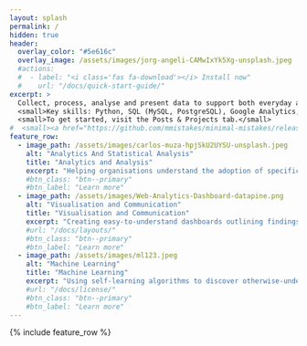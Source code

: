```yaml
---
layout: splash
permalink: /
hidden: true
header:
  overlay_color: "#5e616c"
  overlay_image: /assets/images/jorg-angeli-CAMwIxYk5Xg-unsplash.jpeg
  #actions:
  #  - label: "<i class='fas fa-download'></i> Install now"
  #    url: "/docs/quick-start-guide/"
excerpt: >
  Collect, process, analyse and present data to support both everyday and strategic business decisions.<br />
  <small>Key skills: Python, SQL (MySQL, PostgreSQL), Google Analytics, Databricks, Apache Superset, Tableau, Git and Jira</small><br />
  <small>To get started, visit the Posts & Projects tab.</small>
#  <small><a href="https://github.com/mmistakes/minimal-mistakes/releases/tag/4.24.0">Latest release v4.24.0</a></small>
feature_row:
  - image_path: /assets/images/carlos-muza-hpjSkU2UYSU-unsplash.jpeg
    alt: "Analytics And Statistical Analysis"
    title: "Analytics and Analysis"
    excerpt: "Helping organisations understand the adoption of specific features, user engagement, product lifecycle + increase sales, reduce costs, and make other business improvements"
    #btn_class: "btn--primary"
    #btn_label: "Learn more"
  - image_path: /assets/images/Web-Analytics-Dashboard-datapine.png
    alt: "Visualisation and Communication"
    title: "Visualisation and Communication"
    excerpt: "Creating easy-to-understand dashboards outlining findings and communicating them to non-technical stakeholders in a comprehensible manner"
    #url: "/docs/layouts/"
    #btn_class: "btn--primary"
    #btn_label: "Learn more"
  - image_path: /assets/images/ml123.jpeg
    alt: "Machine Learning"
    title: "Machine Learning"
    excerpt: "Using self-learning algorithms to discover otherwise-undetectable patterns in data, cluster customers together, predict key business metrics (such as Churn) and more"
    #url: "/docs/license/"
    #btn_class: "btn--primary"
    #btn_label: "Learn more"      
---
```


{% include feature_row %}
